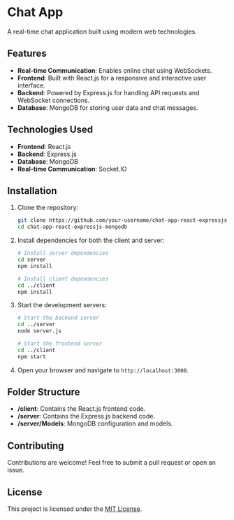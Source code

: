 # Chat App

A real-time chat application built using modern web technologies.

## Features

- **Real-time Communication**: Enables online chat using WebSockets.
- **Frontend**: Built with React.js for a responsive and interactive user interface.
- **Backend**: Powered by Express.js for handling API requests and WebSocket connections.
- **Database**: MongoDB for storing user data and chat messages.

## Technologies Used

- **Frontend**: React.js
- **Backend**: Express.js
- **Database**: MongoDB
- **Real-time Communication**: Socket.IO

## Installation

1. Clone the repository:
    ```bash
    git clone https://github.com/your-username/chat-app-react-expressjs-mongodb.git
    cd chat-app-react-expressjs-mongodb
    ```

2. Install dependencies for both the client and server:
    ```bash
    # Install server dependencies
    cd server
    npm install

    # Install client dependencies
    cd ../client
    npm install
    ```

3. Start the development servers:
    ```bash
    # Start the backend server
    cd ../server
    node server.js

    # Start the frontend server
    cd ../client
    npm start
    ```

4. Open your browser and navigate to `http://localhost:3000`.

## Folder Structure

- **/client**: Contains the React.js frontend code.
- **/server**: Contains the Express.js backend code.
- **/server/Models**: MongoDB configuration and models.

## Contributing

Contributions are welcome! Feel free to submit a pull request or open an issue.

## License

This project is licensed under the [MIT License](LICENSE).